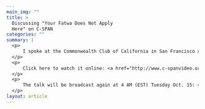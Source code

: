 ```yaml
---
main_img: ""
title: >
  Discussing "Your Fatwa Does Not Apply
  Here" on C-SPAN
categories: ""
summary: |
  <p>
  	  I spoke at the Commonwealth Club of California in San Francisco and C-Span broadcast the video.
  </p>
  <p>
  	  Click here to watch it online: <a href="http://www.c-spanvideo.org/program/Fatw">www.c-spanvideo.org</a>
  </p>
  <p>
  	  The talk will be broadcast again at 4 AM (EST) Tuesday Oct. 15: <a href="http://www.booktv.org/schedule.aspx">www.booktv.org/schedule</a>
  </p>
layout: article
---
```



